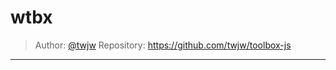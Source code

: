 wtbx
===

> Author: [@twjw](https://github.com/twjw)
> Repository: https://github.com/twjw/toolbox-js

---
